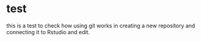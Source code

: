 # test
this is a test to check how using git works in creating a new repository and connecting it to Rstudio and edit. 
